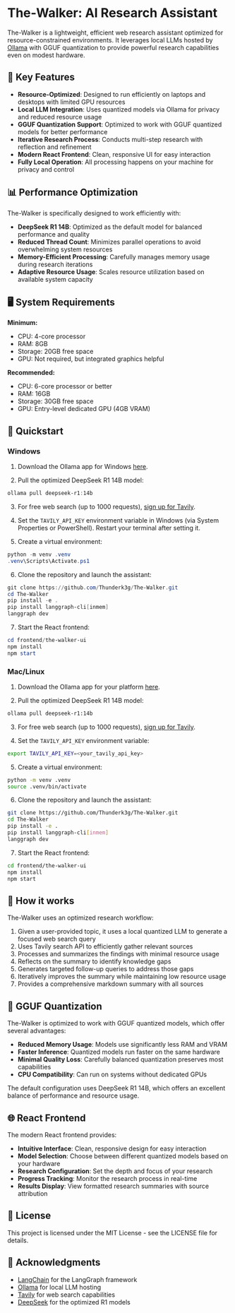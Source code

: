 # The-Walker: AI Research Assistant

The-Walker is a lightweight, efficient web research assistant optimized for resource-constrained environments. It leverages local LLMs hosted by [Ollama](https://ollama.com/search) with GGUF quantization to provide powerful research capabilities even on modest hardware.

## 🚀 Key Features

- **Resource-Optimized**: Designed to run efficiently on laptops and desktops with limited GPU resources
- **Local LLM Integration**: Uses quantized models via Ollama for privacy and reduced resource usage
- **GGUF Quantization Support**: Optimized to work with GGUF quantized models for better performance
- **Iterative Research Process**: Conducts multi-step research with reflection and refinement
- **Modern React Frontend**: Clean, responsive UI for easy interaction
- **Fully Local Operation**: All processing happens on your machine for privacy and control

## 📊 Performance Optimization

The-Walker is specifically designed to work efficiently with:

- **DeepSeek R1 14B**: Optimized as the default model for balanced performance and quality
- **Reduced Thread Count**: Minimizes parallel operations to avoid overwhelming system resources
- **Memory-Efficient Processing**: Carefully manages memory usage during research iterations
- **Adaptive Resource Usage**: Scales resource utilization based on available system capacity

## 🖥️ System Requirements

**Minimum:**
- CPU: 4-core processor
- RAM: 8GB
- Storage: 20GB free space
- GPU: Not required, but integrated graphics helpful

**Recommended:**
- CPU: 6-core processor or better
- RAM: 16GB
- Storage: 30GB free space
- GPU: Entry-level dedicated GPU (4GB VRAM)

## 🚀 Quickstart

### Windows

1. Download the Ollama app for Windows [here](https://ollama.com/download).

2. Pull the optimized DeepSeek R1 14B model:
```powershell
ollama pull deepseek-r1:14b
```

3. For free web search (up to 1000 requests), [sign up for Tavily](https://tavily.com/). 

4. Set the `TAVILY_API_KEY` environment variable in Windows (via System Properties or PowerShell). Restart your terminal after setting it.

5. Create a virtual environment:
```powershell
python -m venv .venv
.venv\Scripts\Activate.ps1
```

6. Clone the repository and launch the assistant:
```powershell
git clone https://github.com/Thunderk3g/The-Walker.git
cd The-Walker
pip install -e .
pip install langgraph-cli[inmem]
langgraph dev
```

7. Start the React frontend:
```powershell
cd frontend/the-walker-ui
npm install
npm start
```

### Mac/Linux

1. Download the Ollama app for your platform [here](https://ollama.com/download).

2. Pull the optimized DeepSeek R1 14B model:
```bash
ollama pull deepseek-r1:14b
```

3. For free web search (up to 1000 requests), [sign up for Tavily](https://tavily.com/). 

4. Set the `TAVILY_API_KEY` environment variable:
```bash
export TAVILY_API_KEY=<your_tavily_api_key>
```

5. Create a virtual environment:
```bash
python -m venv .venv
source .venv/bin/activate
```

6. Clone the repository and launch the assistant:
```bash
git clone https://github.com/Thunderk3g/The-Walker.git
cd The-Walker
pip install -e .
pip install langgraph-cli[inmem]
langgraph dev
```

7. Start the React frontend:
```bash
cd frontend/the-walker-ui
npm install
npm start
```

## 🧠 How it works

The-Walker uses an optimized research workflow:

1. Given a user-provided topic, it uses a local quantized LLM to generate a focused web search query
2. Uses Tavily search API to efficiently gather relevant sources
3. Processes and summarizes the findings with minimal resource usage
4. Reflects on the summary to identify knowledge gaps
5. Generates targeted follow-up queries to address those gaps
6. Iteratively improves the summary while maintaining low resource usage
7. Provides a comprehensive markdown summary with all sources

## 🔧 GGUF Quantization

The-Walker is optimized to work with GGUF quantized models, which offer several advantages:

- **Reduced Memory Usage**: Models use significantly less RAM and VRAM
- **Faster Inference**: Quantized models run faster on the same hardware
- **Minimal Quality Loss**: Carefully balanced quantization preserves most capabilities
- **CPU Compatibility**: Can run on systems without dedicated GPUs

The default configuration uses DeepSeek R1 14B, which offers an excellent balance of performance and resource usage.

## 🌐 React Frontend

The modern React frontend provides:

- **Intuitive Interface**: Clean, responsive design for easy interaction
- **Model Selection**: Choose between different quantized models based on your hardware
- **Research Configuration**: Set the depth and focus of your research
- **Progress Tracking**: Monitor the research process in real-time
- **Results Display**: View formatted research summaries with source attribution

## 📝 License

This project is licensed under the MIT License - see the LICENSE file for details.

## 🙏 Acknowledgments

- [LangChain](https://github.com/langchain-ai/langchain) for the LangGraph framework
- [Ollama](https://ollama.com/) for local LLM hosting
- [Tavily](https://www.tavily.com/) for web search capabilities
- [DeepSeek](https://deepseek.ai/) for the optimized R1 models 